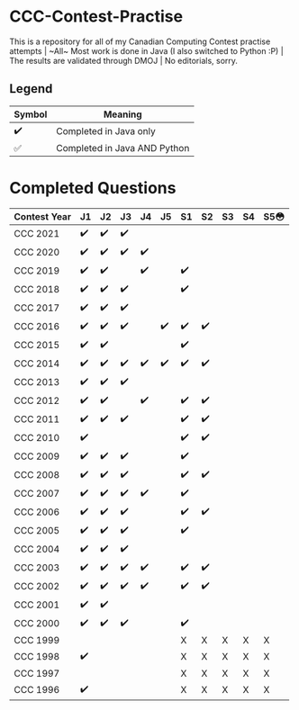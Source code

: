 # CCC-Contest-Practise
This is a repository for all of my Canadian Computing Contest practise attempts | ~All~ Most work is done in Java (I also switched to Python :P) | The results are validated through DMOJ | No editorials, sorry.
## Legend
| Symbol | Meaning |
|--------|---------|
| :heavy_check_mark: | Completed in Java only |
| ✅ | Completed in Java AND Python |

# Completed Questions
|Contest Year |  J1  |  J2  |  J3  |  J4  |  J5  |  S1  |  S2  |  S3  |  S4  |  S5:flushed:  |
|-------------|------|------|------|------|------|------|------|------|------|------|
| CCC 2021    |:heavy_check_mark:|:heavy_check_mark:|:heavy_check_mark:|      |      |      |      |      |      |      |
| CCC 2020    |:heavy_check_mark:|:heavy_check_mark:|:heavy_check_mark:|:heavy_check_mark:|         |      |      |      |      |      |
| CCC 2019    |:heavy_check_mark:|:heavy_check_mark:|      |:heavy_check_mark:|         |:heavy_check_mark:|      |      |      |      |
| CCC 2018    |:heavy_check_mark:|:heavy_check_mark:|:heavy_check_mark:|         |         |:heavy_check_mark:|      |      |
| CCC 2017    |:heavy_check_mark:|:heavy_check_mark:|:heavy_check_mark:|         |         |      |      |      |      |      |
| CCC 2016    |:heavy_check_mark:|:heavy_check_mark:|:heavy_check_mark:|         |:heavy_check_mark:|:heavy_check_mark:|:heavy_check_mark:|      |      |      |
| CCC 2015    |:heavy_check_mark:|:heavy_check_mark:|      |         |         |:heavy_check_mark:|      |      |      |      |
| CCC 2014    |:heavy_check_mark:|:heavy_check_mark:|:heavy_check_mark:|:heavy_check_mark:|:heavy_check_mark:|:heavy_check_mark:|:heavy_check_mark:|      |      |      |
| CCC 2013    |:heavy_check_mark:|:heavy_check_mark:|:heavy_check_mark:|         |         |      |      |      |      |      |
| CCC 2012    |:heavy_check_mark:|:heavy_check_mark:|      |:heavy_check_mark:|         |:heavy_check_mark:|:heavy_check_mark:|      |      |      |
| CCC 2011    |:heavy_check_mark:|:heavy_check_mark:|:heavy_check_mark:|         |         |:heavy_check_mark:|:heavy_check_mark:|      |      |      |
| CCC 2010    |:heavy_check_mark:|      |         |         |      |:heavy_check_mark:|:heavy_check_mark:|      |      |
| CCC 2009    |:heavy_check_mark:|:heavy_check_mark:|:heavy_check_mark:|         |         |:heavy_check_mark:|      |      |      |      |
| CCC 2008    |:heavy_check_mark:|:heavy_check_mark:|:heavy_check_mark:|         |         |:heavy_check_mark:|:heavy_check_mark:|      |      |      |
| CCC 2007    |:heavy_check_mark:|:heavy_check_mark:|:heavy_check_mark:|:heavy_check_mark:|         |:heavy_check_mark:|      |      |      |      |
| CCC 2006    |:heavy_check_mark:|:heavy_check_mark:|:heavy_check_mark:|         |         |:heavy_check_mark:|:heavy_check_mark:|      |      |      |
| CCC 2005    |:heavy_check_mark:|:heavy_check_mark:|:heavy_check_mark:|         |         |:heavy_check_mark:|      |      |      |      |
| CCC 2004    |:heavy_check_mark:|:heavy_check_mark:|:heavy_check_mark:|         |         |      |      |      |      |      |
| CCC 2003    |:heavy_check_mark:|:heavy_check_mark:|:heavy_check_mark:|:heavy_check_mark:|         |:heavy_check_mark:|:heavy_check_mark:|      |      |      |
| CCC 2002    |:heavy_check_mark:|:heavy_check_mark:|:heavy_check_mark:|:heavy_check_mark:|         |:heavy_check_mark:|:heavy_check_mark:|      |      |      |
| CCC 2001    |:heavy_check_mark:|:heavy_check_mark:|      |         |         |      |      |      |      |      |
| CCC 2000    |:heavy_check_mark:|:heavy_check_mark:|:heavy_check_mark:|         |         |:heavy_check_mark:|      |      |      |      |
| CCC 1999    |      |      |      |         |         | X | X | X | X | X |
| CCC 1998    |:heavy_check_mark:|      |      |         |         | X | X | X | X | X |
| CCC 1997    |      |      |      |         |         | X | X | X | X | X |
| CCC 1996    |:heavy_check_mark:|      |      |         |         | X | X | X | X | X |
